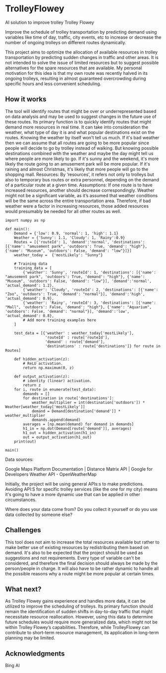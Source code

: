# TrolleyFlowey
AI solution to improve trolley
Trolley Flowey

Improve the schedule of trolley transportation by predicting demand using variables like time of day, traffic, city events, etc to increase or decrease the number of ongoing trolleys on different routes dynamically.


 This project aims to optimize the allocation of available resources in trolley transportation by predicting sudden changes in traffic and other areas. It is not intended to solve the issue of limited resources but to suggest possible alternatives for the spare resources that are available.  My personal motivation for this idea is that my own route was recently halved in its ongoing trolleys, resulting in almost guaranteed overcrowding during specific hours and less convenient scheduling.


## How it works
The tool will identify routes that might be over or underrepresented based on data analysis and may be used to suggest changes in the future use of these routes. Its primary function is to quickly identify routes that might demand more resources in real time. It can take into consideration the weather, what type of day it is and what popular destinations exist on the routes. Knowing the weather by itself won't tell us much. If it's bad weather then we can assume that all routes are going to be more popular since people will decide to go by trolley instead of walking. But knowing possible destinations combined with the weather and maybe the day might tell us where people are more likely to go. If it's sunny and the weekend, it's more likely the route going to an amusement park will be more popular. If it's raining and almost Christmas, it's likely that more people will go to the shopping mall. 
Resources: By ‘resources’, it refers not only to trolleys but also to temporary bus routes or extra personnel, depending on the demand of a particular route at a given time.
Assumptions: If one route is to have increased resources, another should decrease correspondingly. Weather might not be a significant variable, as it’s assumed that weather conditions will be the same across the entire transportation area. Therefore, if bad weather were a factor in increasing resources, those added resources would presumably be needed for all other routes as well.





```
import numpy as np

def main():
    Demand = {'low': 0.9, 'normal': 1, 'high': 1.1}
    Weather = {'Sunny': 1.1, 'Cloudy': 1, 'Rainy':0.9}
    Routes = [{'routeId': 1, 'demand':'normal', 'destinations':[{'name': "amusement park", 'outdoors': True, 'demand': "high"}, {'name': "Museum", 'outdoors': False, 'demand': "low"}]}]
    weather_today =  {'mostLikely': "Sunny"}

    # Training data
    training_data = [
        {'weather': 'Sunny', 'routeId': 1, 'destinations': [{'name': "amusement park", 'outdoors': True, 'demand': "high"}, {'name': "Museum", 'outdoors': False, 'demand': "low"}], 'demand':'normal', 'actual_demand': 1.2},
        {'weather': 'Cloudy', 'routeId': 2, 'destinations': [{'name': "Zoo", 'outdoors': True, 'demand': "normal"}], 'demand':'high', 'actual_demand': 0.9},
        {'weather': 'Rainy', 'routeId': 3, 'destinations': [{'name': "Mall", 'outdoors': False, 'demand': "high"}, {'name': "Aquarium", 'outdoors': False, 'demand': "normal"}], 'demand':'low', 'actual_demand': 0.8},
        # Add more training examples here
    ]

    test_data = [{'weather' : weather_today['mostLikely'], 
                  'routeId' : route['routeId'], 
                  'demand' : route['demand'], 
                  'destinations' : route['destinations']} for route in Routes]    

    def hidden_activation(z):
        # ReLU activation.
        return np.maximum(0, z)

    def output_activation(z):
        # identity (linear) activation.
        return z
    for i, route in enumerate(test_data):
        demands = []
        for destination in route['destinations']:
            weather_multiplier = int(destination['outdoors']) * Weather[weather_today['mostLikely']]
            demand = Demand[destination['demand']] * weather_multiplier
            demands.append(demand)
        averages = [np.mean(demand) for demand in demands]
        h1_in = np.dot(Demand[route['demand']], averages)
        h1_out = hidden_activation(h1_in)
        out = output_activation(h1_out)
    print(out)

main()
```




Data sources:

Google Maps Platform Documentation  |  Distance Matrix API  |  Google for Developers
Weather API - OpenWeatherMap

Initially, the project will be using general APIs:s to make predictions. Avoiding API:S for specific trolley services (like the one for my city) means it's going to have a more dynamic use that can be applied in other circumstances. 

Where does your data come from? Do you collect it yourself or do you use data collected by someone else?



## Challenges
This tool does not aim to increase the total resources available but rather to make better use of existing resources by redistributing them based on demand. It's also to be expected that the project should be used as suggestions and not requirements. Every type of variable can't be considered, and therefore the final decision should always be made by the person/people in charge. It will also have to be rather dynamic to handle all the possible reasons why a route might be more popular at certain times.

## What next?
As Trolley Flowey gains experience and handles more data, it can be utilized to improve the scheduling of trolleys. Its primary function should remain the identification of sudden shifts in day-to-day traffic that might necessitate resource reallocation. However, using this data to determine future schedules would require more generalized data, which might not be within Trolley Flowey’s capabilities. Therefore, while TrolleyFlowey can contribute to short-term resource management, its application in long-term planning may be limited.

## Acknowledgments
Bing AI
